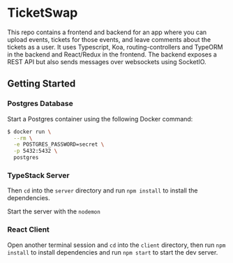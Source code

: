 # TicketSwap

This repo contains a frontend and backend for an app where you can upload events, tickets for those events, and leave comments about the tickets as a user. It uses Typescript, Koa, routing-controllers and TypeORM in the backend and React/Redux in the frontend. The backend exposes a REST API but also sends messages over websockets using SocketIO. 


## Getting Started

### Postgres Database

Start a Postgres container using the following Docker command:

```bash
$ docker run \
  --rm \
  -e POSTGRES_PASSWORD=secret \
  -p 5432:5432 \
  postgres
```

### TypeStack Server

Then `cd` into the `server` directory and run `npm install` to install the dependencies.

Start the server with the `nodemon`

### React Client

Open another terminal session and `cd` into the `client` directory, then run `npm install` to install dependencies and run `npm start` to start the dev server.
